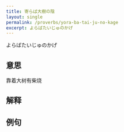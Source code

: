 ```yaml
---
title: 寄らば大樹の陰
layout: single
permalink: /proverbs/yora-ba-tai-ju-no-kage
excerpt: よらばたいじゅのかげ
---
```


よらばたいじゅのかげ

## 意思

靠着大树有柴烧

## 解释

## 例句

